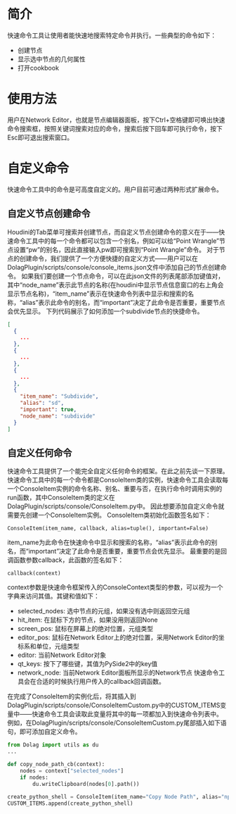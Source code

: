 # 简介
快速命令工具让使用者能快速地搜索特定命令并执行。一些典型的命令如下：
+ 创建节点
+ 显示选中节点的几何属性
+ 打开cookbook
# 使用方法
用户在Network Editor，也就是节点编辑器面板，按下Ctrl+空格键即可唤出快速命令搜索框，按照关键词搜索对应的命令，搜索后按下回车即可执行命令，按下Esc即可退出搜索窗口。
# 自定义命令
快速命令工具中的命令是可高度自定义的。用户目前可通过两种形式扩展命令。
## 自定义节点创建命令
Houdini的Tab菜单可搜索并创建节点，而自定义节点创建命令的意义在于——快速命令工具中的每一个命令都可以包含一个别名，例如可以给“Point Wrangle”节点设置“pw”的别名，因此直接输入pw即可搜索到“Point Wrangle”命令。
对于节点的创建命令，我们提供了一个方便快捷的自定义方式——用户可以在DolagPlugin/scripts/console/console_items.json文件中添加自己的节点创建命令。
如果我们要创建一个节点命令，可以在此json文件的列表尾部添加键值对，其中“node_name”表示此节点的名称(在houdini中显示节点信息窗口的右上角会显示节点名称)，“item_name”表示在快速命令列表中显示和搜索的名称，“alias”表示此命令的别名，而“important”决定了此命令是否重要，重要节点会优先显示。
下列代码展示了如何添加一个subdivide节点的快捷命令。

```json
[
  {
    ...
  },
  {
    ...
  },
  {
    ...
  },
  {
    "item_name": "Subdivide",
    "alias": "sd",
    "important": true,
    "node_name": "subdivide"
  }
]
```
## 自定义任何命令
快速命令工具提供了一个能完全自定义任何命令的框架。在此之前先谈一下原理。
快速命令工具中的每一个命令都是ConsoleItem类的实例，快速命令工具会读取每一个ConsoleItem实例的命令名称、别名、重要与否，在执行命令时调用实例的run函数，其中ConsoleItem类的定义在DolagPlugin/scripts/console/ConsoleItem.py中。
因此想要添加自定义命令就需要先创建一个ConsoleItem实例。
ConsoleItem类初始化函数签名如下：
```
ConsoleItem(item_name, callback, alias=tuple(), important=False)
```
item_name为此命令在快速命令中显示和搜索的名称，“alias”表示此命令的别名，而“important”决定了此命令是否重要，重要节点会优先显示。
最重要的是回调函数参数callback，此函数的签名如下：
```
callback(context)
```
context参数是快速命令框架传入的ConsoleContext类型的参数，可以视为一个字典来访问其值。其键和值如下：
+ selected_nodes: 选中节点的元组，如果没有选中则返回空元组
+ hit_item: 在鼠标下方的节点，如果没用则返回None
+ screen_pos: 鼠标在屏幕上的绝对位置，元组类型
+ editor_pos: 鼠标在Network Editor上的绝对位置，采用Network Editor的坐标系和单位，元组类型
+ editor: 当前Network Editor对象
+ qt_keys: 按下了哪些键，其值为PySide2中的key值
+ network_node: 当前Network Editor面板所显示的Network节点
快速命令工具会在合适的时候执行用户传入的callback回调函数。

在完成了ConsoleItem的实例化后，将其插入到DolagPlugin/scripts/console/ConsoleItemCustom.py中的CUSTOM_ITEMS变量中——快速命令工具会读取此变量将其中的每一项都加入到快速命令列表中。
例如，在DolagPlugin/scripts/console/ConsoleItemCustom.py尾部插入如下语句，即可添加自定义命令。
```python
from Dolag import utils as du
...

def copy_node_path_cb(context):  
    nodes = context["selected_nodes"]  
    if nodes:  
        du.writeClipboard(nodes[0].path())  
  
create_python_shell = ConsoleItem(item_name="Copy Node Path", alias="np", callback=copy_node_path_cb)  
CUSTOM_ITEMS.append(create_python_shell)
```